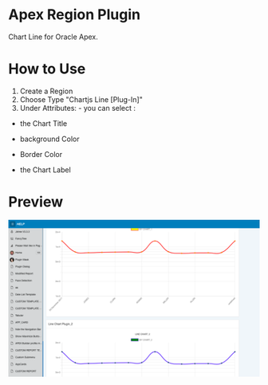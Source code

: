 # Apex Region Plugin
Chart Line for Oracle Apex.

# How to Use
1. Create a Region
2. Choose Type "Chartjs Line [Plug-In]"
3. Under Attributes: - you can select :

- the Chart Title

- background Color

 - Border Color                                        
                                        
 - the Chart Label                                      
                                        
                                        

# Preview

![](https://github.com/allipierre/Chart-Line-for-Oracle-Apex/blob/master/chartline.png)
